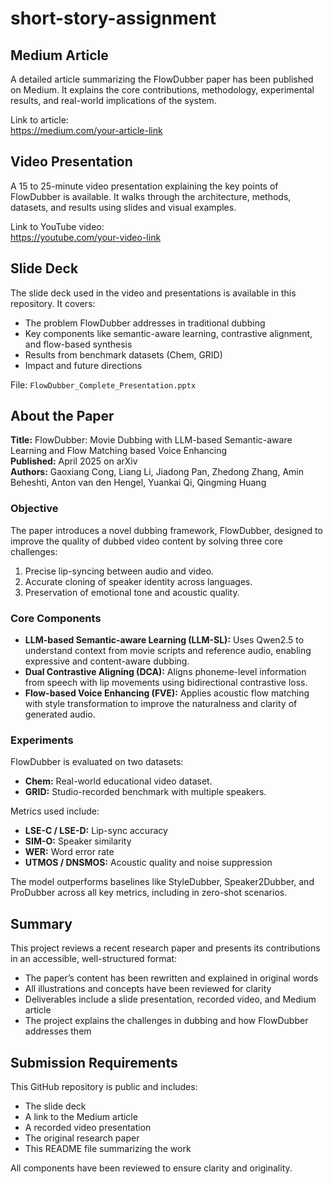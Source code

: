 # short-story-assignment

## Medium Article

A detailed article summarizing the FlowDubber paper has been published on Medium. It explains the core contributions, methodology, experimental results, and real-world implications of the system.

Link to article:  
https://medium.com/your-article-link

## Video Presentation

A 15 to 25-minute video presentation explaining the key points of FlowDubber is available. It walks through the architecture, methods, datasets, and results using slides and visual examples.

Link to YouTube video:  
https://youtube.com/your-video-link

## Slide Deck

The slide deck used in the video and presentations is available in this repository. It covers:
- The problem FlowDubber addresses in traditional dubbing
- Key components like semantic-aware learning, contrastive alignment, and flow-based synthesis
- Results from benchmark datasets (Chem, GRID)
- Impact and future directions

File: `FlowDubber_Complete_Presentation.pptx`

## About the Paper

**Title:** FlowDubber: Movie Dubbing with LLM-based Semantic-aware Learning and Flow Matching based Voice Enhancing  
**Published:** April 2025 on arXiv  
**Authors:** Gaoxiang Cong, Liang Li, Jiadong Pan, Zhedong Zhang, Amin Beheshti, Anton van den Hengel, Yuankai Qi, Qingming Huang  

### Objective
The paper introduces a novel dubbing framework, FlowDubber, designed to improve the quality of dubbed video content by solving three core challenges:
1. Precise lip-syncing between audio and video.
2. Accurate cloning of speaker identity across languages.
3. Preservation of emotional tone and acoustic quality.

### Core Components
- **LLM-based Semantic-aware Learning (LLM-SL):** Uses Qwen2.5 to understand context from movie scripts and reference audio, enabling expressive and content-aware dubbing.
- **Dual Contrastive Aligning (DCA):** Aligns phoneme-level information from speech with lip movements using bidirectional contrastive loss.
- **Flow-based Voice Enhancing (FVE):** Applies acoustic flow matching with style transformation to improve the naturalness and clarity of generated audio.

### Experiments
FlowDubber is evaluated on two datasets:
- **Chem:** Real-world educational video dataset.
- **GRID:** Studio-recorded benchmark with multiple speakers.

Metrics used include:
- **LSE-C / LSE-D:** Lip-sync accuracy
- **SIM-O:** Speaker similarity
- **WER:** Word error rate
- **UTMOS / DNSMOS:** Acoustic quality and noise suppression

The model outperforms baselines like StyleDubber, Speaker2Dubber, and ProDubber across all key metrics, including in zero-shot scenarios.

## Summary

This project reviews a recent research paper and presents its contributions in an accessible, well-structured format:
- The paper’s content has been rewritten and explained in original words
- All illustrations and concepts have been reviewed for clarity
- Deliverables include a slide presentation, recorded video, and Medium article
- The project explains the challenges in dubbing and how FlowDubber addresses them

## Submission Requirements

This GitHub repository is public and includes:
- The slide deck
- A link to the Medium article
- A recorded video presentation
- The original research paper
- This README file summarizing the work

All components have been reviewed to ensure clarity and originality.
